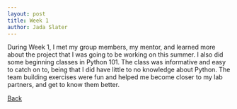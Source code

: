 ```yaml
---
layout: post
title: Week 1
author: Jada Slater
---
```


During Week 1, I met my group members, my mentor, and learned more about the project that I was going to be working on this summer. I also did some beginning classes in Python 101. The class was informative and easy to catch on to, being that I did have little to no knowledge about Python. The team building exercises were fun and helped me become closer to my lab partners, and get to know them better.

[Back](./)
